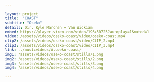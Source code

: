 ```yaml
---

layout: project
title:  "COAST"
subtitle: "Oseko"
details: Dir. Kyle Marchen + Van Wickiam
embed: https://player.vimeo.com/video/193450725?autoplay=1&muted=1
video: /assets/videos/oseko-coast/video/oseko-coast.mp4
clip2: /assets/videos/oseko-coast/video/CLIP_2.mp4
clip3: /assets/videos/oseko-coast/video/CLIP_3.mp4
link: ../musicvideos/8.oseko-coast/
img1: /assets/videos/oseko-coast/stills/1.png
img2: /assets/videos/oseko-coast/stills/2.png
img3: /assets/videos/oseko-coast/stills/3.png
img4: /assets/videos/oseko-coast/stills/4.png

---
```

